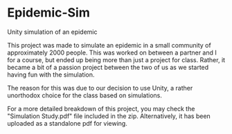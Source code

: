 # Epidemic-Sim
Unity simulation of an epidemic

This project was made to simulate an epidemic in a small community of approximately 2000 people.
This was worked on between a partner and I for a course, but ended up being more than just
a project for class. Rather, it became a bit of a passion project between the two of us as we started having fun
with the simulation.

The reason for this was due to our decision to use Unity, a rather unorthodox choice for the class based on
simulations. 

For a more detailed breakdown of this project, you may check the "Simulation Study.pdf" file included in the zip.
Alternatively, it has been uploaded as a standalone pdf for viewing.

